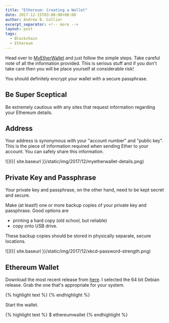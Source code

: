 ```yaml
---
title: "Ethereum: Creating a Wallet"
date: 2017-12-15T03:00:00+00:00
author: Andrew B. Collier
excerpt_separator: <!-- more -->
layout: post
tags:
  - Blockchain
  - Ethereum
---
```


Head over to [MyEtherWallet](https://www.myetherwallet.com/) and just follow the simple steps. Take careful note of all the information provided. This is serious stuff and if you don't take care then you will be place yourself at considerable risk!

<!-- more -->

You should definitely encrypt your wallet with a secure passphrase.

## Be Super Sceptical

Be extremely cautious with any sites that request information regarding your Ethereum details.

## Address

Your address is synonymous with your "account number" and "public key". This is the piece of information required when sending Ether to your account. You can safely share this information.

![]({{ site.baseurl }}/static/img/2017/12/myetherwallet-details.png)

## Private Key and Passphrase

Your private key and passphrase, on the other hand, need to be kept secret and secure.

Make (at least!) one or more backup copies of your private key and passphrase. Good options are

- printing a hard copy (old school, but reliable)
- copy onto USB drive.

These backup copies should be stored in physically separate, secure locations.

![]({{ site.baseurl }}/static/img/2017/12/xkcd-password-strength.png)

## Ethereum Wallet

Download the most recent release from [here](https://github.com/ethereum/mist/releases). I selected the 64 bit Debian release. Grab the one that's appropriate for your system.

{% highlight text %}
{% endhighlight %}

Start the wallet.

{% highlight text %}
$ ethereumwallet
{% endhighlight %}